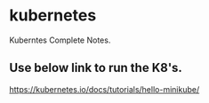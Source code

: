 # kubernetes
Kuberntes Complete Notes. 

## Use below link to run the K8's.  
https://kubernetes.io/docs/tutorials/hello-minikube/
